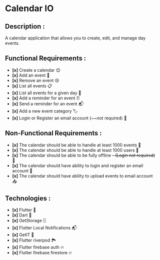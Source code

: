 # Calendar IO

## Description :
A calendar application that allows you to create, edit, and manage day events.


## Functional Requirements :
- **[x]** Create a calendar 😊
- **[x]** Add an event 🎉
- **[x]** Remove an event 😢
- **[x]** List all events 📋
- **[x]** List all events for a given day 📅
- **[x]** Add a reminder for an event ⏰
- **[x]** Send a reminder for an event 📬
- **[x]** Add a new event category 🏷️
- **[x]** Login or Register an email account (~~not required) 🔐


## Non-Functional Requirements :
- **[x]** The calendar should be able to handle at least 1000 events 💪
- **[x]** The calendar should be able to handle at least 1000 users 👥
- **[x]** The calendar should be able to be fully offline ~~- (Login not required)~~ 🔌
- **[x]** The calendar should have ability to login and register an email account 🔑
- **[x]** The calendar should have ability to upload events to email account 📤


## Technologies :
- **[x]** Flutter 📱
- **[x]** Dart 🎯
- **[x]** GetStorage 🗄️
- **[x]** Flutter Local Notifications 📬
- **[x]** GetIT 🧰
- **[x]** Flutter riverpod 🏞️
- **[x]** Flutter firebase auth 🔥
- **[x]** Flutter firebase firestore 🔥



